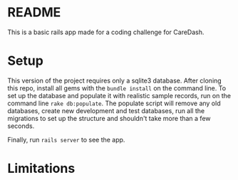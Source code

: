 # README

This is a basic rails app made for a coding challenge for CareDash. 

Setup
====
This version of the project requires only a sqlite3 database.  After cloning this repo, install all gems with the `bundle install` on the command line.  To set up the database and populate it with realistic sample records, run on the command line `rake db:populate`.  The populate script will remove any old databases, create new development and test databases, run all the migrations to set up the structure and shouldn't take more than a few seconds. 

Finally, run `rails server` to see the app. 

Limitations
====
